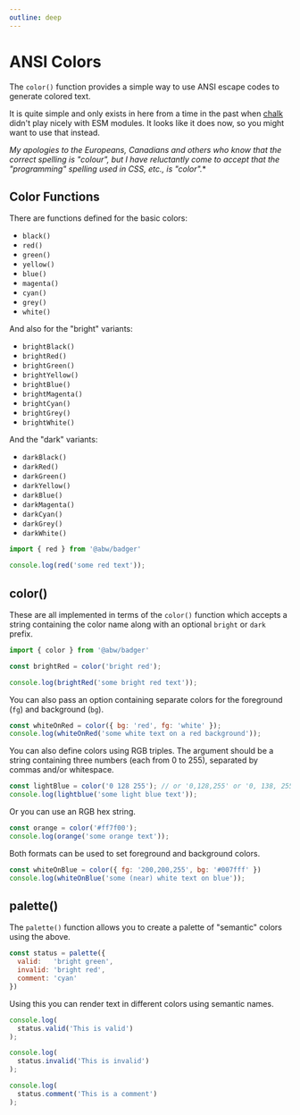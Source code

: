```yaml
---
outline: deep
---
```

# ANSI Colors

The `color()` function provides a simple way to use ANSI escape codes to
generate colored text.

It is quite simple and only exists in here from a time in the past when
[chalk](https://www.npmjs.com/package/chalk) didn't play nicely with ESM
modules.  It looks like it does now, so you might want to use that instead.

*My apologies to the Europeans, Canadians and others who know that the
correct spelling is "colour", but I have reluctantly come to accept that
the "programming" spelling used in CSS, etc., is "color".**

## Color Functions

There are functions defined for the basic colors:

* `black()`
* `red()`
* `green()`
* `yellow()`
* `blue()`
* `magenta()`
* `cyan()`
* `grey()`
* `white()`

And also for the "bright" variants:

* `brightBlack()`
* `brightRed()`
* `brightGreen()`
* `brightYellow()`
* `brightBlue()`
* `brightMagenta()`
* `brightCyan()`
* `brightGrey()`
* `brightWhite()`

And the "dark" variants:

* `darkBlack()`
* `darkRed()`
* `darkGreen()`
* `darkYellow()`
* `darkBlue()`
* `darkMagenta()`
* `darkCyan()`
* `darkGrey()`
* `darkWhite()`

```js
import { red } from '@abw/badger'

console.log(red('some red text'));
```

## color()

These are all implemented in terms of the `color()`
function which accepts a string containing the color name along with an optional
`bright` or `dark` prefix.

```js
import { color } from '@abw/badger'

const brightRed = color('bright red');

console.log(brightRed('some bright red text'));
```

You can also pass an option containing separate colors for the foreground
(`fg`) and background (`bg`).

```js
const whiteOnRed = color({ bg: 'red', fg: 'white' });
console.log(whiteOnRed('some white text on a red background'));
```

You can also define colors using RGB triples.  The argument should be a string
containing three numbers (each from 0 to 255), separated by commas and/or
whitespace.

```js
const lightBlue = color('0 128 255'); // or '0,128,255' or '0, 138, 255'
console.log(lightblue('some light blue text'));
```

Or you can use an RGB hex string.

```js
const orange = color('#ff7f00');
console.log(orange('some orange text'));
```

Both formats can be used to set foreground and background colors.

```js
const whiteOnBlue = color({ fg: '200,200,255', bg: '#007fff' })
console.log(whiteOnBlue('some (near) white text on blue'));
```

## palette()

The `palette()` function allows you to create a palette of "semantic"
colors using the above.

```js
const status = palette({
  valid:   'bright green',
  invalid: 'bright red',
  comment: 'cyan'
})
```

Using this you can render text in different colors using semantic names.

```js
console.log(
  status.valid('This is valid')
);

console.log(
  status.invalid('This is invalid')
);

console.log(
  status.comment('This is a comment')
);
```

